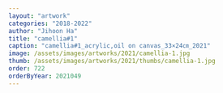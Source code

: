 ```yaml
---
layout: "artwork"
categories: "2018-2022"
author: "Jihoon Ha"
title: "camellia#1"
caption: "camellia#1_acrylic,oil on canvas_33×24㎝_2021"
image: /assets/images/artworks/2021/camellia-1.jpg
thumb: /assets/images/artworks/2021/thumbs/camellia-1.jpg
order: 722
orderByYear: 2021049
---
```

